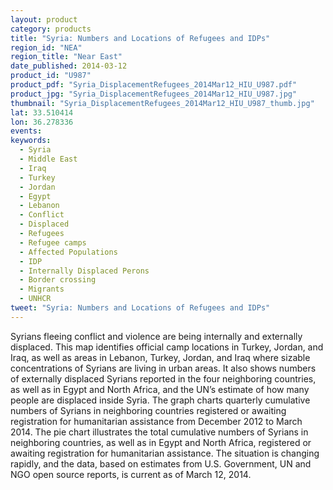 ```yaml
---
layout: product
category: products
title: "Syria: Numbers and Locations of Refugees and IDPs"
region_id: "NEA"
region_title: "Near East"
date_published: 2014-03-12
product_id: "U987"
product_pdf: "Syria_DisplacementRefugees_2014Mar12_HIU_U987.pdf"
product_jpg: "Syria_DisplacementRefugees_2014Mar12_HIU_U987.jpg"
thumbnail: "Syria_DisplacementRefugees_2014Mar12_HIU_U987_thumb.jpg"
lat: 33.510414 
lon: 36.278336
events:
keywords:
  - Syria
  - Middle East
  - Iraq
  - Turkey
  - Jordan
  - Egypt
  - Lebanon
  - Conflict
  - Displaced
  - Refugees
  - Refugee camps
  - Affected Populations
  - IDP
  - Internally Displaced Perons
  - Border crossing
  - Migrants
  - UNHCR
tweet: "Syria: Numbers and Locations of Refugees and IDPs"
---
```

Syrians fleeing conflict and violence are being internally and externally displaced. This map identifies official camp locations in Turkey, Jordan, and Iraq, as well as areas in Lebanon, Turkey, Jordan, and Iraq  where sizable concentrations of Syrians are living in urban areas. It also shows numbers of externally displaced Syrians reported in the four neighboring countries, as well as in Egypt and North Africa, and the UN’s estimate of how many people are displaced inside Syria. The graph charts quarterly cumulative numbers of Syrians in neighboring countries registered or awaiting registration for humanitarian assistance from December 2012 to March 2014. The pie chart illustrates the total cumulative numbers of Syrians in neighboring countries, as well as in Egypt and North Africa, registered or awaiting registration for humanitarian assistance. The situation is changing rapidly, and the data, based on estimates from U.S. Government, UN and NGO open source reports, is current as of March 12, 2014.
